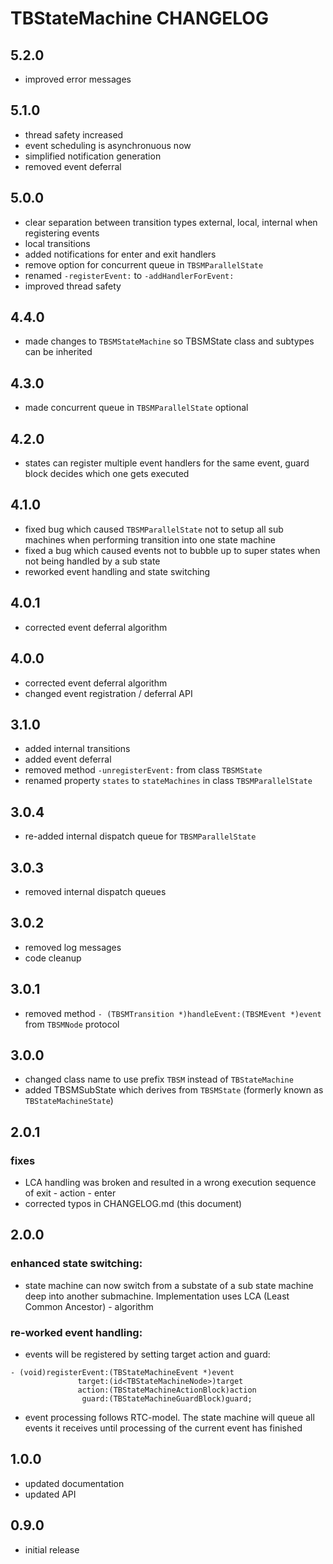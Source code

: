 # TBStateMachine CHANGELOG

## 5.2.0

- improved error messages

## 5.1.0

- thread safety increased
- event scheduling is asynchronuous now
- simplified notification generation
- removed event deferral

## 5.0.0

- clear separation between transition types external, local, internal when registering events
- local transitions
- added notifications for enter and exit handlers
- remove option for concurrent queue in `TBSMParallelState`
- renamed `-registerEvent:` to `-addHandlerForEvent:`
- improved thread safety

## 4.4.0

- made changes to `TBSMStateMachine` so TBSMState class and subtypes can be inherited

## 4.3.0

- made concurrent queue in `TBSMParallelState` optional

## 4.2.0

- states can register multiple event handlers for the same event, guard block decides which one gets executed

## 4.1.0

- fixed bug which caused `TBSMParallelState` not to setup all sub machines when performing transition into one state machine
- fixed a bug which caused events not to bubble up to super states when not being handled by a sub state
- reworked event handling and state switching

## 4.0.1

- corrected event deferral algorithm

## 4.0.0

- corrected event deferral algorithm
- changed event registration / deferral API

## 3.1.0

- added internal transitions
- added event deferral
- removed method `-unregisterEvent:` from class `TBSMState`
- renamed property `states` to `stateMachines` in class `TBSMParallelState`

## 3.0.4

- re-added internal dispatch queue for `TBSMParallelState`

## 3.0.3

- removed internal dispatch queues

## 3.0.2

- removed log messages
- code cleanup

## 3.0.1

- removed method `- (TBSMTransition *)handleEvent:(TBSMEvent *)event` from `TBSMNode` protocol

## 3.0.0

- changed class name to use prefix `TBSM` instead of `TBStateMachine`
- added TBSMSubState which derives from `TBSMState` (formerly known as `TBStateMachineState`)

## 2.0.1

### fixes

- LCA handling was broken and resulted in a wrong execution sequence of exit - action - enter
- corrected typos in CHANGELOG.md (this document)

## 2.0.0

### enhanced state switching:

- state machine can now switch from a substate of a sub state machine deep into another submachine. Implementation uses LCA (Least Common Ancestor) - algorithm

### re-worked event handling:

- events will be registered by setting target action and guard:

```
- (void)registerEvent:(TBStateMachineEvent *)event
               target:(id<TBStateMachineNode>)target
               action:(TBStateMachineActionBlock)action
                guard:(TBStateMachineGuardBlock)guard;
```

- event processing follows RTC-model. The state machine will queue all events it receives until processing of the current event has finished

## 1.0.0

- updated documentation
- updated API

## 0.9.0

- initial release
